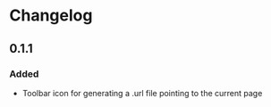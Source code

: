 # Changelog

## 0.1.1
### Added
- Toolbar icon for generating a .url file pointing to the current page
